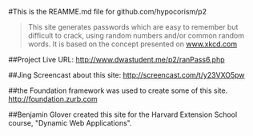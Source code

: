 #This is the REAMME.md file for github.com/hypocorism/p2


>This site generates passwords which are easy to remember but difficult to crack, using random numbers and/or common random words. It is based on the concept presented on www.xkcd.com


##Project Live URL:
http://www.dwastudent.me/p2/ranPass6.php


##Jing Screencast about this site:
http://screencast.com/t/y23VXO5pw


##the Foundation framework was used to create some of this site.
http://foundation.zurb.com


##Benjamin Glover created this site for the Harvard Extension School course, "Dynamic Web Applications".

